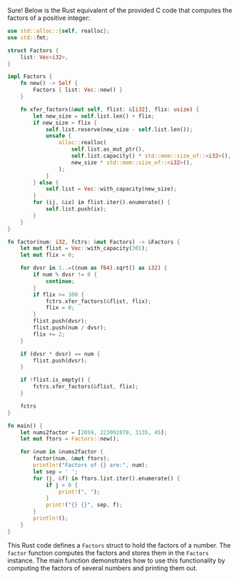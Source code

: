  Sure! Below is the Rust equivalent of the provided C code that computes the factors of a positive integer:

```rust
use std::alloc::{self, realloc};
use std::fmt;

struct Factors {
    list: Vec<i32>,
}

impl Factors {
    fn new() -> Self {
        Factors { list: Vec::new() }
    }

    fn xfer_factors(&mut self, flist: &[i32], flix: usize) {
        let new_size = self.list.len() + flix;
        if new_size > flix {
            self.list.reserve(new_size - self.list.len());
            unsafe {
                alloc::realloc(
                    self.list.as_mut_ptr(),
                    self.list.capacity() * std::mem::size_of::<i32>(),
                    new_size * std::mem::size_of::<i32>(),
                );
            }
        } else {
            self.list = Vec::with_capacity(new_size);
        }
        for (ij, &ix) in flist.iter().enumerate() {
            self.list.push(ix);
        }
    }
}

fn factor(num: i32, fctrs: &mut Factors) -> &Factors {
    let mut flist = Vec::with_capacity(301);
    let mut flix = 0;

    for dvsr in 1..=((num as f64).sqrt() as i32) {
        if num % dvsr != 0 {
            continue;
        }
        if flix >= 300 {
            fctrs.xfer_factors(&flist, flix);
            flix = 0;
        }
        flist.push(dvsr);
        flist.push(num / dvsr);
        flix += 2;
    }

    if (dvsr * dvsr) == num {
        flist.push(dvsr);
    }

    if !flist.is_empty() {
        fctrs.xfer_factors(&flist, flix);
    }

    fctrs
}

fn main() {
    let nums2factor = [2059, 223092870, 3135, 45];
    let mut ftors = Factors::new();

    for &num in &nums2factor {
        factor(num, &mut ftors);
        println!("Factors of {} are:", num);
        let sep = ' ';
        for (j, &f) in ftors.list.iter().enumerate() {
            if j > 0 {
                print!(", ");
            }
            print!("{} {}", sep, f);
        }
        println!();
    }
}
```

This Rust code defines a `Factors` struct to hold the factors of a number. The `factor` function computes the factors and stores them in the `Factors` instance. The main function demonstrates how to use this functionality by computing the factors of several numbers and printing them out.
